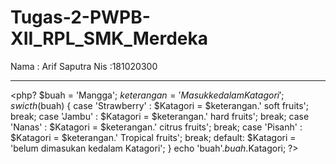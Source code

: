 # Tugas-2-PWPB-XII_RPL_SMK_Merdeka
Nama : Arif Saputra
Nis :181020300

----------------------------------------------------------------------
<php?
$buah = 'Mangga';
$keterangan = 'Masuk kedalam Katagori';
swicth ($buah)
{
    case 'Strawberry' :
     $Katagori = $keterangan.' soft fruits';
     break;
    case 'Jambu' :
     $Katagori = $keterangan.' hard fruits';
     break;
    case 'Nanas' :
     $Katagori = $keterangan.' citrus fruits';
     break;
    case 'Pisanh' :
     $Katagori = $keterangan.' Tropical fruits';
     break;
   default:
     $Katagori = 'belum dimasukan kedalam Katagori';
}
echo 'buah'.$buah.$Katagori;
?>
